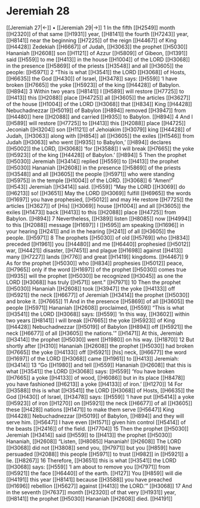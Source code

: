 # Jeremiah 28
[[Jeremiah 27|←]] • [[Jeremiah 29|→]]
1 In the fifth [[H2549]] month [[H2320]] of that same [[H1931]] year, [[H8141]] the fourth [[H7243]] year, [[H8141]] near the beginning [[H7225]] of the reign [[H4467]] of King [[H4428]] Zedekiah [[H6667]] of Judah, [[H3063]] the prophet [[H5030]] Hananiah [[H2608]] son [[H1121]] of Azzur [[H5809]] of Gibeon, [[H1391]] said [[H559]] to me [[H413]] in the house [[H1004]] of the LORD [[H3068]] in the presence [[H5869]] of the priests [[H3548]] and all [[H3605]] the people: [[H5971]] 
2 “This is what [[H3541]] the LORD [[H3068]] of Hosts, [[H6635]] the God [[H430]] of Israel, [[H3478]] says: [[H559]] ‘I have broken [[H7665]] the yoke [[H5923]] of the king [[H4428]] of Babylon. [[H894]] 
3 Within two years [[H8141]] I [[H589]] will restore [[H7725]] to [[H413]] this [[H2088]] place [[H4725]] all [[H3605]] the articles [[H3627]] of the house [[H1004]] of the LORD [[H3068]] that [[H834]] King [[H4428]] Nebuchadnezzar [[H5019]] of Babylon [[H894]] removed [[H3947]] from [[H4480]] here [[H2088]] and carried [[H935]] to Babylon. [[H894]] 
4 And I [[H589]] will restore [[H7725]] to [[H413]] this [[H2088]] place [[H4725]] Jeconiah [[H3204]] son [[H1121]] of Jehoiakim [[H3079]] king [[H4428]] of Judah, [[H3063]] along with [[H854]] all [[H3605]] the exiles [[H1546]] from Judah [[H3063]] who went [[H935]] to Babylon,’ [[H894]] declares [[H5002]] the LORD, [[H3068]] ‘for [[H3588]] I will break [[H7665]] the yoke [[H5923]] of the king [[H4428]] of Babylon.’ [[H894]] 
5 Then the prophet [[H5030]] Jeremiah [[H3414]] replied [[H559]] to [[H413]] the prophet [[H5030]] Hananiah [[H2608]] in the presence [[H5869]] of the priests [[H3548]] and all [[H3605]] the people [[H5971]] who were standing [[H5975]] in the temple [[H1004]] of the LORD. [[H3068]] 
6 “Amen!” [[H543]] Jeremiah [[H3414]] said. [[H559]] “May the LORD [[H3069]] do [[H6213]] so! [[H3651]] May the LORD [[H3069]] fulfill [[H6965]] the words [[H1697]] you have prophesied, [[H5012]] and may He restore [[H7725]] the articles [[H3627]] of [His] [[H3069]] house [[H1004]] and all [[H3605]] the exiles [[H1473]] back [[H413]] to this [[H2088]] place [[H4725]] from Babylon. [[H894]] 
7 Nevertheless, [[H389]] listen [[H8085]] now [[H4994]] to this [[H2088]] message [[H1697]] I [[H595]] am speaking [[H1696]] in your hearing [[H241]] and in the hearing [[H241]] of all [[H3605]] the people. [[H5971]] 
8 The prophets [[H5030]] of old [[H5769]] who [[H834]] preceded [[H1961]] you [[H4480]] and me [[H6440]] prophesied [[H5012]] war, [[H4421]] disaster, [[H7451]] and plague [[H1698]] against [[H413]] many [[H7227]] lands [[H776]] and great [[H1419]] kingdoms. [[H4467]] 
9 As for the prophet [[H5030]] who [[H834]] prophesies [[H5012]] peace, [[H7965]] only if the word [[H1697]] of the prophet [[H5030]] comes true [[H935]] will the prophet [[H5030]] be recognized [[H3045]] as one the LORD [[H3068]] has truly [[H571]] sent.” [[H7971]] 
10 Then the prophet [[H5030]] Hananiah [[H2608]] took [[H3947]] the yoke [[H4133]] off [[H5921]] the neck [[H6677]] of Jeremiah [[H3414]] the prophet [[H5030]] and broke it. [[H7665]] 
11 And in the presence [[H5869]] of all [[H3605]] the people [[H5971]] Hananiah [[H2608]] proclaimed, [[H559]] “This is what [[H3541]] the LORD [[H3068]] says: [[H559]] ‘In this way, [[H3602]] within two years [[H8141]] I will break [[H7665]] the yoke [[H5923]] of King [[H4428]] Nebuchadnezzar [[H5019]] of Babylon [[H894]] off [[H5921]] the neck [[H6677]] of all [[H3605]] the nations.’” [[H1471]] At this, Jeremiah [[H3414]] the prophet [[H5030]] went [[H1980]] on his way. [[H1870]] 
12 But shortly after [[H310]] Hananiah [[H2608]] the prophet [[H5030]] had broken [[H7665]] the yoke [[H4133]] off [[H5921]] [his] neck, [[H6677]] the word [[H1697]] of the LORD [[H3068]] came [[H1961]] to [[H413]] Jeremiah: [[H3414]] 
13 “Go [[H1980]] and tell [[H559]] Hananiah [[H2608]] that this is what [[H3541]] the LORD [[H3068]] says: [[H559]] ‘You have broken [[H7665]] a yoke [[H4133]] of wood, [[H6086]] but in its place [[H8478]] you have fashioned [[H6213]] a yoke [[H4133]] of iron.’ [[H1270]] 
14 For [[H3588]] this is what [[H3541]] the LORD [[H3068]] of Hosts, [[H6635]] the God [[H430]] of Israel, [[H3478]] says: [[H559]] ‘I have put [[H5414]] a yoke [[H5923]] of iron [[H1270]] on [[H5921]] the neck [[H6677]] of all [[H3605]] these [[H428]] nations [[H1471]] to make them serve [[H5647]] King [[H4428]] Nebuchadnezzar [[H5019]] of Babylon, [[H894]] and they will serve him. [[H5647]] I have even [[H1571]] given him control [[H5414]] of the beasts [[H2416]] of the field. [[H7704]] 
15 Then the prophet [[H5030]] Jeremiah [[H3414]] said [[H559]] to [[H413]] the prophet [[H5030]] Hananiah, [[H2608]] “Listen, [[H8085]] Hananiah! [[H2608]] The LORD [[H3068]] did not [[H3808]] send you, [[H7971]] but you [[H859]] have persuaded [[H2088]] this people [[H5971]] to trust [[H982]] in [[H5921]] a lie. [[H8267]] 
16 Therefore, [[H3651]] this is what [[H3541]] the LORD [[H3068]] says: [[H559]] ‘I am about to remove you [[H7971]] from [[H5921]] the face [[H6440]] of the earth. [[H127]] You [[H859]] will die [[H4191]] this year [[H8141]] because [[H3588]] you have preached [[H1696]] rebellion [[H5627]] against [[H413]] the LORD.’” [[H3068]] 
17 And in the seventh [[H7637]] month [[H2320]] of that very [[H1931]] year, [[H8141]] the prophet [[H5030]] Hananiah [[H2608]] died. [[H4191]] 
